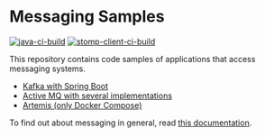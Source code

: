 # Messaging Samples

[![java-ci-build](actions/workflows/java-ci-build.yml/badge.svg)](actions/workflows/java-ci-build.yml)
[![stomp-client-ci-build](actions/workflows/stomp-client-ci-build.yml/badge.svg)](actions/workflows/stomp-client-ci-build.yml)

This repository contains code samples of applications that access messaging systems.

- [Kafka with Spring Boot](spring-kafka)
- [Active MQ with several implementations](activemq)
- [Artemis (only Docker Compose)](artemis)

To find out about messaging in general, read [this documentation](docs/readme.md).
